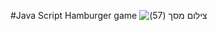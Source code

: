 #Java Script Hamburger game
![‏‏צילום מסך (57)](https://user-images.githubusercontent.com/87603302/197866925-038355df-efae-4972-beaf-614d78078022.png)

